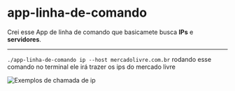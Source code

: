 # app-linha-de-comando
Crei esse App de linha de comando que basicamete busca **IPs** e **servidores**.

---

`./app-linha-de-comando ip --host mercadolivre.com.br` rodando esse comando no terminal ele irá trazer os ips do mercado livre 

![Exemplos de chamada de ip][def]


[def]: img/ips_exemplos.png.png